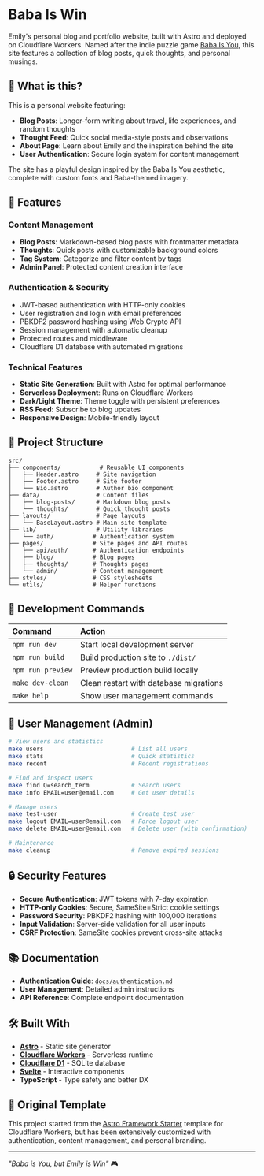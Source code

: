 # Baba Is Win

Emily's personal blog and portfolio website, built with Astro and deployed on Cloudflare Workers. Named after the indie puzzle game [Baba Is You](https://hempuli.com/baba/), this site features a collection of blog posts, quick thoughts, and personal musings.

## 🌟 What is this?

This is a personal website featuring:
- **Blog Posts**: Longer-form writing about travel, life experiences, and random thoughts
- **Thought Feed**: Quick social media-style posts and observations  
- **About Page**: Learn about Emily and the inspiration behind the site
- **User Authentication**: Secure login system for content management

The site has a playful design inspired by the Baba Is You aesthetic, complete with custom fonts and Baba-themed imagery.

## 🚀 Features

### Content Management
- **Blog Posts**: Markdown-based blog posts with frontmatter metadata
- **Thoughts**: Quick posts with customizable background colors
- **Tag System**: Categorize and filter content by tags
- **Admin Panel**: Protected content creation interface

### Authentication & Security
- JWT-based authentication with HTTP-only cookies
- User registration and login with email preferences
- PBKDF2 password hashing using Web Crypto API
- Session management with automatic cleanup
- Protected routes and middleware
- Cloudflare D1 database with automated migrations

### Technical Features
- **Static Site Generation**: Built with Astro for optimal performance
- **Serverless Deployment**: Runs on Cloudflare Workers
- **Dark/Light Theme**: Theme toggle with persistent preferences
- **RSS Feed**: Subscribe to blog updates
- **Responsive Design**: Mobile-friendly layout

## 📁 Project Structure

```
src/
├── components/           # Reusable UI components
│   ├── Header.astro     # Site navigation
│   ├── Footer.astro     # Site footer
│   └── Bio.astro        # Author bio component
├── data/                # Content files
│   ├── blog-posts/      # Markdown blog posts
│   └── thoughts/        # Quick thought posts
├── layouts/             # Page layouts
│   └── BaseLayout.astro # Main site template
├── lib/                 # Utility libraries
│   └── auth/           # Authentication system
├── pages/              # Site pages and API routes
│   ├── api/auth/       # Authentication endpoints
│   ├── blog/           # Blog pages
│   ├── thoughts/       # Thoughts pages
│   └── admin/          # Content management
├── styles/             # CSS stylesheets
└── utils/              # Helper functions
```

## 🧞 Development Commands

| Command           | Action                                       |
| :---------------- | :------------------------------------------- |
| `npm run dev`     | Start local development server               |
| `npm run build`   | Build production site to `./dist/`          |
| `npm run preview` | Preview production build locally             |
| `make dev-clean`  | Clean restart with database migrations      |
| `make help`       | Show user management commands                |

## 👥 User Management (Admin)

```bash
# View users and statistics
make users                         # List all users
make stats                         # Quick statistics
make recent                        # Recent registrations

# Find and inspect users
make find Q=search_term            # Search users
make info EMAIL=user@email.com     # Get user details

# Manage users  
make test-user                     # Create test user
make logout EMAIL=user@email.com   # Force logout user
make delete EMAIL=user@email.com   # Delete user (with confirmation)

# Maintenance
make cleanup                       # Remove expired sessions
```

## 🔒 Security Features

- **Secure Authentication**: JWT tokens with 7-day expiration
- **HTTP-only Cookies**: Secure, SameSite=Strict cookie settings
- **Password Security**: PBKDF2 hashing with 100,000 iterations
- **Input Validation**: Server-side validation for all user inputs
- **CSRF Protection**: SameSite cookies prevent cross-site attacks

## 📚 Documentation

- **Authentication Guide**: [`docs/authentication.md`](./docs/authentication.md)
- **User Management**: Detailed admin instructions
- **API Reference**: Complete endpoint documentation

## 🛠️ Built With

- **[Astro](https://astro.build)** - Static site generator
- **[Cloudflare Workers](https://workers.cloudflare.com)** - Serverless runtime
- **[Cloudflare D1](https://developers.cloudflare.com/d1/)** - SQLite database
- **[Svelte](https://svelte.dev)** - Interactive components
- **TypeScript** - Type safety and better DX

## 📖 Original Template

This project started from the [Astro Framework Starter](https://github.com/cloudflare/templates/tree/main/packages/astro) template for Cloudflare Workers, but has been extensively customized with authentication, content management, and personal branding.

---

*"Baba is You, but Emily is Win"* 🎮
